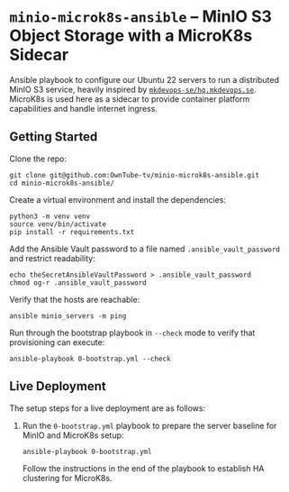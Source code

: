 # `minio-microk8s-ansible` – MinIO S3 Object Storage with a MicroK8s Sidecar

Ansible playbook to configure our Ubuntu 22 servers to run a distributed MinIO S3 service, heavily
inspired by [`mkdevops-se/hq.mkdevops.se`](https://github.com/mkdevops-se/hq.mkdevops.se). MicroK8s
is used here as a sidecar to provide container platform capabilities and handle internet ingress.

## Getting Started

Clone the repo:

    git clone git@github.com:OwnTube-tv/minio-microk8s-ansible.git
    cd minio-microk8s-ansible/

Create a virtual environment and install the dependencies:

    python3 -m venv venv
    source venv/bin/activate
    pip install -r requirements.txt

Add the Ansible Vault password to a file named `.ansible_vault_password` and restrict readability:

    echo theSecretAnsibleVaultPassword > .ansible_vault_password
    chmod og-r .ansible_vault_password

Verify that the hosts are reachable:

    ansible minio_servers -m ping

Run through the bootstrap playbook in `--check` mode to verify that provisioning can execute:

    ansible-playbook 0-bootstrap.yml --check


## Live Deployment

The setup steps for a live deployment are as follows:

1. Run the `0-bootstrap.yml` playbook to prepare the server baseline for MinIO and MicroK8s setup:

    ```shell
    ansible-playbook 0-bootstrap.yml
    ```

    Follow the instructions in the end of the playbook to establish HA clustering for MicroK8s.

